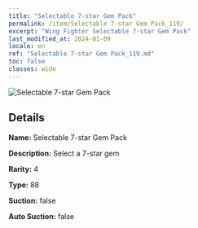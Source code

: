 ```yaml
---
title: "Selectable 7-star Gem Pack"
permalink: /item/Selectable 7-star Gem Pack_119/
excerpt: "Wing Fighter Selectable 7-star Gem Pack"
last_modified_at: 2024-01-09
locale: en
ref: "Selectable 7-star Gem Pack_119.md"
toc: false
classes: wide
---
```



 ![Selectable 7-star Gem Pack](/images/item/Selectable_7-star_Gem_Pack_p.png)



## Details

 **Name:** Selectable 7-star Gem Pack 

 **Description:** Select a 7-star gem

 **Rarity:** 4 

 **Type:** 88 

 **Suction:** false 

 **Auto Suction:** false 


